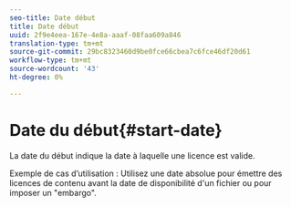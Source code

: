 ```yaml
---
seo-title: Date début
title: Date début
uuid: 2f9e4eea-167e-4e8a-aaaf-08faa609a846
translation-type: tm+mt
source-git-commit: 29bc8323460d9be0fce66cbea7c6fce46df20d61
workflow-type: tm+mt
source-wordcount: '43'
ht-degree: 0%

---
```



# Date du début{#start-date}

La date du début indique la date à laquelle une licence est valide.

Exemple de cas d’utilisation : Utilisez une date absolue pour émettre des licences de contenu avant la date de disponibilité d&#39;un fichier ou pour imposer un &quot;embargo&quot;.
